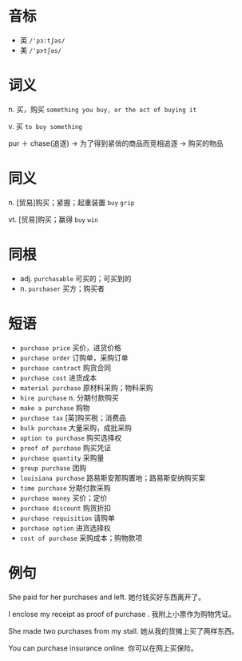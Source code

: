 # 音标

- 英 `/'pɜ:tʃəs/`
- 美 `/'pɝtʃəs/`

# 词义

n. 买，购买
`something you buy, or the act of buying it`

v. 买
`to buy something`



pur ＋ chase(追逐) → 为了得到紧俏的商品而竞相追逐 → 购买的物品

# 同义

n. [贸易]购买；紧握；起重装置
`buy` `grip`

vt. [贸易]购买；赢得
`buy` `win`

# 同根

- adj. `purchasable` 可买的；可买到的
- n. `purchaser` 买方；购买者

# 短语

- `purchase price` 买价，进货价格
- `purchase order` 订购单，采购订单
- `purchase contract` 购货合同
- `purchase cost` 进货成本
- `material purchase` 原材料采购；物料采购
- `hire purchase` n. 分期付款购买
- `make a purchase` 购物
- `purchase tax` [英]购买税；消费品
- `bulk purchase` 大量采购，成批采购
- `option to purchase` 购买选择权
- `proof of purchase` 购买凭证
- `purchase quantity` 采购量
- `group purchase` 团购
- `louisiana purchase` 路易斯安那购置地；路易斯安纳购买案
- `time purchase` 分期付款采购
- `purchase money` 买价；定价
- `purchase discount` 购货折扣
- `purchase requisition` 请购单
- `purchase option` 进货选择权
- `cost of purchase` 采购成本；购物款项

# 例句

She paid for her purchases and left.
她付钱买好东西离开了。

I enclose my receipt as proof of purchase .
我附上小票作为购物凭证。

She made two purchases from my stall.
她从我的货摊上买了两样东西。

You can purchase insurance online.
你可以在网上买保险。


